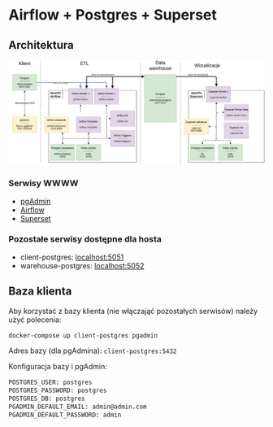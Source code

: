 # Airflow + Postgres + Superset

## Architektura

![](docs/Architecture.png)

### Serwisy WWWW

- [pgAdmin](http://localhost:5050)
- [Airflow](http://localhost:5053)
- [Superset](http://localhost:5054)

### Pozostałe serwisy dostępne dla hosta
- client-postgres: [localhost:5051]([localhost:5051])
- warehouse-postgres: [localhost:5052]([localhost:5052])
## Baza klienta
Aby korzystać z bazy klienta (nie włączająć pozostałych serwisów) należy użyć polecenia:
```
docker-compose up client-postgres pgadmin
```

Adres bazy (dla pgAdmina): `client-postgres:5432`

Konfiguracja bazy i pgAdmin:
``` text
POSTGRES_USER: postgres
POSTGRES_PASSWORD: postgres
POSTGRES_DB: postgres
PGADMIN_DEFAULT_EMAIL: admin@admin.com
PGADMIN_DEFAULT_PASSWORD: admin
```